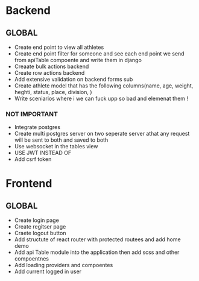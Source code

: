


# Backend

## GLOBAL
- Create end point to view all athletes
- Create end point filter for someone and see each end point we send from apiTable compoente and write them in django
- Creaate bulk actions backend
- Create row actions backend
- Add extensive validation on backend forms sub
- Create athlete model that has the following columns(name, age, weight, heghti, status, place, division, )
- Write sceniarios where i we can fuck upp so bad and elemenat them !


### NOT IMPORTANT
- Integrate postgres
- Create multi postgres server on two seperate server athat any request will be sent to both and saved to both
- Use websocket in the tables view
- USE JWT INSTEAD OF 
- Add csrf token

# Frontend

## GLOBAL
- Create login page 
- Create regitser page
- Craete logout button
- Add structute of react router with protected routees and add home demo
- Add api Table module into the application then add scss and other compoentnes
- Add loading providers and compoentes
- Add current logged in user